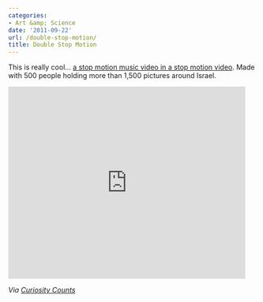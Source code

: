 ```yaml
---
categories:
- Art &amp; Science
date: '2011-09-22'
url: /double-stop-motion/
title: Double Stop Motion
---
```


This is really cool... <a href="https://www.youtube.com/watch?v=9eqSZSO_sSE">a stop motion music video in a stop motion video</a>. Made with 500 people holding more than 1,500 pictures around Israel.

<iframe class="alignc" width="480" height="390" src="https://www.youtube.com/embed/9eqSZSO_sSE" frameborder="0" allowfullscreen></iframe>

<em>Via <a href="http://curiositycounts.com/post/9529086939/yep-its-a-stop-motion-inside-a-stop-motion-500">Curiosity Counts</a></em>